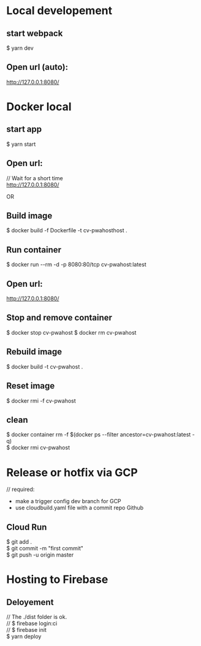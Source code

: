 # Local developement 
## start webpack 
$ yarn dev 
## Open url (auto): 
http://127.0.0.1:8080/ 

# Docker local 
## start app 
$ yarn start 
## Open url: 
// Wait for a short time  
http://127.0.0.1:8080/ 

OR 

## Build image 
$ docker build -f Dockerfile -t cv-pwahosthost . 
## Run container 
$ docker run --rm -d -p 8080:80/tcp cv-pwahost:latest 
## Open url: 
http://127.0.0.1:8080/ 
## Stop and remove container 
$ docker stop cv-pwahost 
$ docker rm cv-pwahost 
## Rebuild image 
$ docker build -t cv-pwahost . 
## Reset image 
$ docker rmi -f cv-pwahost 
## clean 
$ docker container rm -f $(docker ps --filter ancestor=cv-pwahost:latest -q)  
$ docker rmi cv-pwahost  

# Release or hotfix via GCP 
// required: 
  - make a trigger config dev branch for GCP 
  - use cloudbuild.yaml file with a commit repo Github 
## Cloud Run 
$ git add .  
$ git commit -m "first commit"  
$ git push -u origin master  

# Hosting to Firebase 
## Deloyement 
// The ./dist folder is ok.  
// $ firebase login:ci  
// $ firebase init  
$ yarn deploy  
